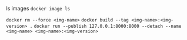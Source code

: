 ls images
`docker image ls`

``docker rm --force <img-name>``
``docker build --tag <img-name>:<img-version> .``
``docker run --publish 127.0.0.1:8000:8000 --detach --name <img-name> <img-name>:<img-version>``
